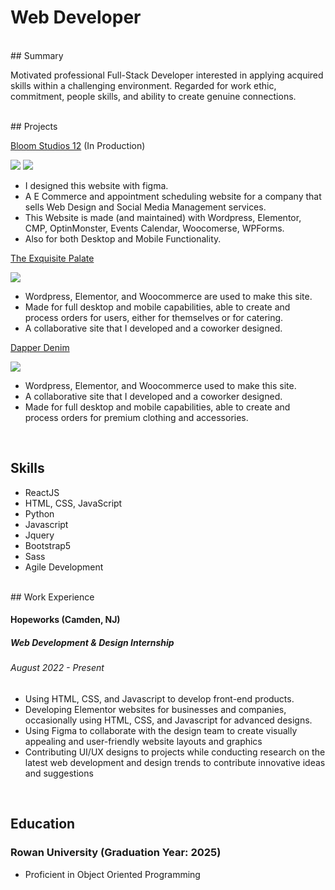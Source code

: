 # Web Developer

<br/>
## Summary

Motivated professional Full-Stack Developer interested in applying acquired skills within a challenging environment. Regarded for work ethic, commitment, people skills, and ability to create genuine connections. 

<br/>
## Projects

[Bloom Studios 12](https://bloomstudios12.com/) (In Production)

<a href="https://bloomstudios12.com/"><img src="https://live.staticflickr.com/65535/53206312443_3f90b069fb_k.jpg"/></a>
<a href="https://bloomstudios12.com/"><img src="https://live.staticflickr.com/65535/53206410934_3ee3f7c5ae_n.jpg"/></a>
 

 - I designed this website with figma.
 - A E Commerce and appointment scheduling website for a company that sells Web Design and Social Media Management services.
 - This Website is made (and maintained) with Wordpress, Elementor, CMP, OptinMonster, Events Calendar, Woocomerse, WPForms. 
 - Also for both Desktop and Mobile Functionality.

[The Exquisite Palate](https://heuristic-shamir.104-192-6-167.plesk.page/index.php/ozzy-restauraunt/)

<a href="https://heuristic-shamir.104-192-6-167.plesk.page/index.php/ozzy-restauraunt/"><img src="https://live.staticflickr.com/65535/53205131297_bcdca8eb58_n.jpg"></a>
 - Wordpress, Elementor, and Woocommerce are used to make this site.
 - Made for full desktop and mobile capabilities, able to create and process orders for users, either for themselves or for catering.
 - A collaborative site that I developed and a coworker designed.


[Dapper Denim](https://nice-visvesvaraya.104-192-6-167.plesk.page/)

<a href="https://nice-visvesvaraya.104-192-6-167.plesk.page/"><img src="https://live.staticflickr.com/65535/53206392534_1601ee805a_n.jpg"/></a> 
 - Wordpress, Elementor, and Woocommerce used to make this site.
 - A collaborative site that I developed and a coworker designed.
 - Made for full desktop and mobile capabilities, able to create and process orders for premium clothing and accessories.


<br/>

## Skills

 - ReactJS
 - HTML, CSS, JavaScript
 - Python
 - Javascript
 - Jquery
 - Bootstrap5
 - Sass
 - Agile Development

<br/>
## Work Experience

#### Hopeworks (Camden, NJ) 
##### Web Development & Design Internship
###### August 2022 - Present
 - Using HTML, CSS, and Javascript to develop front-end products.
 - Developing Elementor websites for businesses and companies, occasionally using HTML, CSS, and Javascript for advanced designs.
 - Using Figma to collaborate with the design team to create visually appealing and user-friendly website layouts and graphics
 - Contributing UI/UX designs to projects while conducting research on the latest web development and design trends to contribute innovative ideas and suggestions

<br/>

## Education

### Rowan University (Graduation Year: 2025)
  - Proficient in Object Oriented Programming
